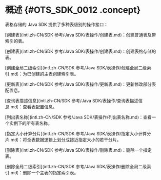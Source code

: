 # 概述 {#OTS_SDK_0012 .concept}

表格存储的 Java SDK 提供了多种表级别的操作接口：

[创建表](intl.zh-CN/SDK 参考/Java SDK/表操作/创建表.md)：创建普通表及带索引的表。

[创建表](intl.zh-CN/SDK 参考/Java SDK/表操作/创建表.md)：创建表格存储的表。

[创建全局二级索引](intl.zh-CN/SDK 参考/Java SDK/表操作/创建全局二级索引.md)：为已创建的主表创建索引表。

[更新表](intl.zh-CN/SDK 参考/Java SDK/表操作/更新表.md)：更新修改部分表配置息。

[查询表描述信息](intl.zh-CN/SDK 参考/Java SDK/表操作/查询表描述信息.md)：查看表配置信息。

[列出表名称](intl.zh-CN/SDK 参考/Java SDK/表操作/列出表名称.md)：查看一个实例下的所有表名称。

[指定大小计算分片](intl.zh-CN/SDK 参考/Java SDK/表操作/指定大小计算分片.md)：将全表数据逻辑上划分成接近指定大小的若干分片。

[删除表](intl.zh-CN/SDK 参考/Java SDK/表操作/删除表.md)：删除一个指定表。

[删除全局二级索引](intl.zh-CN/SDK 参考/Java SDK/表操作/删除全局二级索引.md)：删除一个主表的指定索引表。

